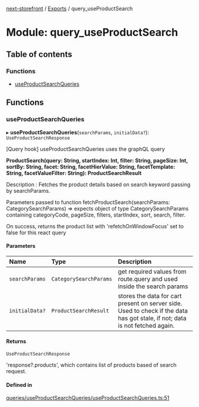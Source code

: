 [next-storefront](../README.md) / [Exports](../modules.md) / query_useProductSearch

# Module: query_useProductSearch

## Table of contents

### Functions

- [useProductSearchQueries](query_useProductSearch.md#useproductsearchqueries)

## Functions

### useProductSearchQueries

▸ **useProductSearchQueries**(`searchParams`, `initialData?`): `UseProductSearchResponse`

[Query hook] useProductSearchQueries uses the graphQL query

<b>ProductSearch(query: String, startIndex: Int, filter: String, pageSize: Int, sortBy: String, facet: String, facetHierValue: String, facetTemplate: String, facetValueFilter: String): ProductSearchResult</b>

Description : Fetches the product details based on search keyword passing by searchParams.

Parameters passed to function fetchProductSearch(searchParams: CategorySearchParams) => expects object of type CategorySearchParams containing categoryCode, pageSize, filters, startIndex, sort, search, filter.

On success, returns the product list with 'refetchOnWindowFocus' set to false for this react query

#### Parameters

| Name           | Type                   | Description                                                                                                                  |
| :------------- | :--------------------- | :--------------------------------------------------------------------------------------------------------------------------- |
| `searchParams` | `CategorySearchParams` | get required values from route.query and used inside the search params                                                       |
| `initialData?` | `ProductSearchResult`  | stores the data for cart present on server side. Used to check if the data has got stale, if not; data is not fetched again. |

#### Returns

`UseProductSearchResponse`

'response?.products', which contains list of products based of search request.

#### Defined in

[queries/useProductSearchQueries/useProductSearchQueries.ts:51](https://github.com/KiboSoftware/nextjs-storefront/blob/98414f4/hooks/queries/useProductSearchQueries/useProductSearchQueries.ts#L51)
